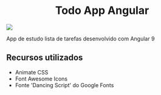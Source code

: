 <h1 align="center">Todo App Angular</h1>
<p align-"center">
  <img src="https://i.imgur.com/V0CRPf7.png"/>
</p>

App de estudo lista de tarefas desenvolvido com Angular 9

## Recursos utilizados

- Animate CSS
- Font Awesome Icons
- Fonte 'Dancing Script' do Google Fonts
